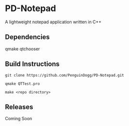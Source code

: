 # PD-Notepad
A lightweight notepad application written in C++

## Dependencies

qmake
qtchooser

## Build Instructions
`git clone https://github.com/PenguinDogg/PD-Notepad.git`

`qmake QTTest.pro`

`make <repo directory>`
  
  ## Releases
  Coming Soon
